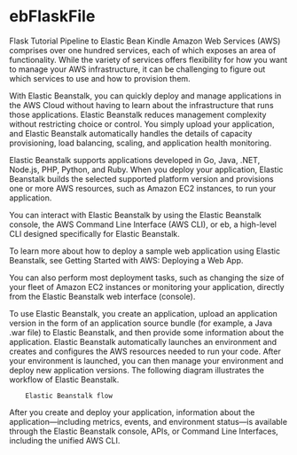 # ebFlaskFile
Flask Tutorial Pipeline to Elastic Bean
Kindle
Amazon Web Services (AWS) comprises over one hundred services, each of which exposes an area of functionality. While the variety of services offers flexibility for how you want to manage your AWS infrastructure, it can be challenging to figure out which services to use and how to provision them.

With Elastic Beanstalk, you can quickly deploy and manage applications in the AWS Cloud without having to learn about the infrastructure that runs those applications. Elastic Beanstalk reduces management complexity without restricting choice or control. You simply upload your application, and Elastic Beanstalk automatically handles the details of capacity provisioning, load balancing, scaling, and application health monitoring.

Elastic Beanstalk supports applications developed in Go, Java, .NET, Node.js, PHP, Python, and Ruby. When you deploy your application, Elastic Beanstalk builds the selected supported platform version and provisions one or more AWS resources, such as Amazon EC2 instances, to run your application.

You can interact with Elastic Beanstalk by using the Elastic Beanstalk console, the AWS Command Line Interface (AWS CLI), or eb, a high-level CLI designed specifically for Elastic Beanstalk.

To learn more about how to deploy a sample web application using Elastic Beanstalk, see Getting Started with AWS: Deploying a Web App.

You can also perform most deployment tasks, such as changing the size of your fleet of Amazon EC2 instances or monitoring your application, directly from the Elastic Beanstalk web interface (console).

To use Elastic Beanstalk, you create an application, upload an application version in the form of an application source bundle (for example, a Java .war file) to Elastic Beanstalk, and then provide some information about the application. Elastic Beanstalk automatically launches an environment and creates and configures the AWS resources needed to run your code. After your environment is launched, you can then manage your environment and deploy new application versions. The following diagram illustrates the workflow of Elastic Beanstalk.


        Elastic Beanstalk flow
      
After you create and deploy your application, information about the application—including metrics, events, and environment status—is available through the Elastic Beanstalk console, APIs, or Command Line Interfaces, including the unified AWS CLI.
